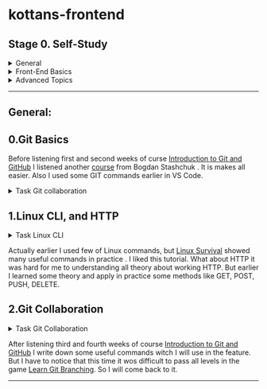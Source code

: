  # kottans-frontend

 ## Stage 0. Self-Study

<details>
<summary> General</summary> 

- [x] 0.Git Basics
- [x] 1.Linux CLI and Networking
- [x] 2.Git Collaboration

</details>


<details>
<summary> Front-End Basics</summary> 

- [ ] 3.Intro to HTML & CSS
- [ ] 4.Responsive Web Design
- [ ] 5.HTML & CSS Practice
- [ ] 6.JavaScript Basics
- [ ] 7.Document Object Model 

</details>

<details>
<summary> Advanced Topics</summary> 

- [ ] 8.Building a Tiny JS World (pre-OOP)
- [ ] 9.Object oriented JS 
- [ ] 10.OOP exercise 
- [ ] 11.Offline Web Applications 
- [ ] 12.Memory pair game 
- [ ] 13.Website Performance Optimization 
- [ ] 14.Friends App 

</details>

---

 ## General:
 ## 0.Git Basics

Before listening first and second weeks of curse [Introduction to Git and GitHub](https://www.coursera.org/learn/introduction-git-github) I listened another [course](https://m.youtube.com/watch?v=O00FTZDxD0o) from Bogdan Stashchuk . It is makes all easier. Also I used some GIT commands earlier in VS Code.

<details>
<summary>Task Git collaboration</summary> 

![screen-01](img/task_git_collaboration/introductionSequence.png)
![screen-02](img/task_git_collaboration/pushAndPull.png)

</details>

## 1.Linux CLI, and HTTP

<details>
<summary>Task Linux CLI</summary> 

![screen-01](img/task_linux_cli/q_1.png)
![screen-02](img/task_linux_cli/q_2.png)
![screen-03](img/task_linux_cli/q_3.png)
![screen-04](img/task_linux_cli/q_4.png)

</details>

Actually earlier I used few of Linux commands, but [Linux Survival](https://linuxsurvival.com/linux-tutorial-introduction/) showed many useful commands in practice . I liked this tutorial.
What about HTTP it was hard for me to understanding all theory about working HTTP. But earlier I learned some theory and apply in practice some methods like GET, POST, PUSH, DELETE.

## 2.Git Collaboration

<details>
<summary>Task Git Collaboration</summary> 

![screen-01](img/task_git_collaboration/RampingUpAndMovingWorkAround.png)
![screen-02](img/task_git_collaboration/toOriginAndBeyong.png)

</details>

After listening third and fourth weeks of course [Introduction to Git and GitHub](https://www.coursera.org/learn/introduction-git-github) I write down some useful commands witch I will use in the feature. But I have to notice that this time it wos difficult to pass all levels in the game [Learn Git Branching](https://learngitbranching.js.org/?locale=en_US). So I will come back to it.

---